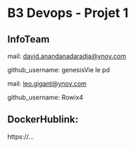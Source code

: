 # B3 Devops - Projet 1

## InfoTeam 
mail: david.anandanadaradja@ynov.com

github​_username: genesisVie le pd

mail: leo.gigant@ynov.com

github​_username: Rowix4

## DockerHublink: 
https://...
